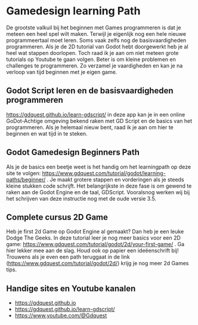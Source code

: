 # Gamedesign learning Path
De grootste valkuil bij het beginnen met Games programmeren is dat je meteen een heel spel wilt maken. Terwijl je eigenlijk nog een hele nieuwe programmeertaal moet leren. Soms vaak zelfs nog de basisvaardigheden programmeren. Als je de 2D tutorial van Godot hebt doorgewerkt heb je al heel wat stappen doorlopen. Toch raad ik je aan om niet meteen grote tutorials op Youtube te gaan volgen. Beter is om kleine problemen en challenges te programmeren. Zo verzamel je vaardigheden en kan je na verloop van tijd beginnen met je eigen game. 

## Godot Script leren en de basisvaardigheden programmeren
https://gdquest.github.io/learn-gdscript/ in deze app kan je in een online GoDot-Achtige omgeving bekend raken met GD Script en de basics van het programmeren. Als je helemaal nieuw bent, raad ik je aan om hier te beginnen en wat tijd in te steken.

## Godot Gamedesign Beginners Path
Als je de basics een beetje weet is het handig om het learningpath op deze site te volgen: https://www.gdquest.com/tutorial/godot/learning-paths/beginner/ . Je maakt grotere stappen en vorderingen als je steeds kleine stukken code schrijft. Het belangrijkste in deze fase is om gewend te raken aan de Godot Engine en de taal, GDScript. Vooralsnog werken wij bij het schrijven van deze instructie nog met de oude versie 3.5.

## Complete cursus 2D Game
Heb je first 2d Game op Godot Engine al gemaakt? Dan heb je een leuke Dodge The Geeks. In deze tutorial leer je nog meer basics voor een 2D game: https://www.gdquest.com/tutorial/godot/2d/your-first-game/ . Ga hier lekker mee aan de slag. Houd ook op papier een ideëenschrift bij! Trouwens als je even een path teruggaat in de link (https://www.gdquest.com/tutorial/godot/2d/) krijg je nog meer 2d Games tips.

## Handige sites en Youtube kanalen
* https://gdquest.github.io
* https://gdquest.github.io/learn-gdscript/
* https://www.youtube.com/@Gdquest
